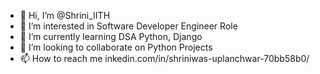- 👋 Hi, I’m @Shrini_IITH
- 👀 I’m interested in Software Developer Engineer Role
- 🌱 I’m currently learning DSA Python, Django
- 💞️ I’m looking to collaborate on Python Projects
- 📫 How to reach me inkedin.com/in/shriniwas-uplanchwar-70bb58b0/

<!---
shriu1994/shriu1994 is a ✨ special ✨ repository because its `README.md` (this file) appears on your GitHub profile.
You can click the Preview link to take a look at your changes.
--->
